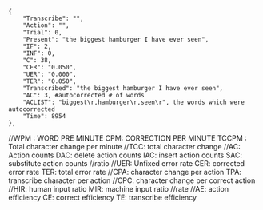 	{
		"Transcribe": "",
		"Action": "",
		"Trial": 0,
		"Present": "the biggest hamburger I have ever seen",
		"IF": 2,
		"INF": 0,
		"C": 38,
		"CER": "0.050",
		"UER": "0.000",
		"TER": "0.050",
		"Transcribed": "the biggest hamburger I have ever seen",
		"AC": 3, #autocorrected # of words
		"ACLIST": "biggest\r,hamburger\r,seen\r", the words which were autocorrected
		"Time": 8954
	},

//WPM : WORD PRE MINUTE  CPM: CORRECTION PER MINUTE   TCCPM : Total character change per minute
//TCC: total character change
//AC: Action counts  DAC: delete action counts  IAC: insert action counts  SAC: substitute action counts
//ratio
//UER: Unfixed error rate  CER: corrected error rate  TER: total error rate
//CPA: character change per action  TPA: transcribe character per action
//CPC: character change per correct action
//HIR: human input ratio   MIR: machine input ratio
//rate
//AE: action efficiency  CE: correct efficiency  TE: transcribe efficiency